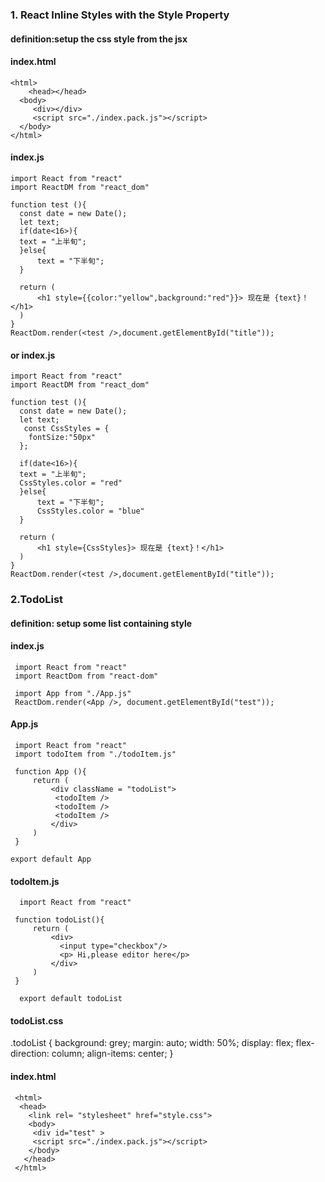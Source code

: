  ### 1. React Inline Styles with the Style Property
 #### definition:setup the css style from the jsx

#### index.html
```
<html>
    <head></head>
  <body>
     <div></div>
     <script src="./index.pack.js"></script>
  </body>
</html>
```

#### index.js
```
import React from "react"
import ReactDM from "react_dom"

function test (){
  const date = new Date(); 
  let text; 
  if(date<16>){
  text = "上半旬";
  }else{
      text = "下半旬";
  }

  return (
      <h1 style={{color:"yellow",background:"red"}}> 现在是 {text}！</h1>
  )
}
ReactDom.render(<test />,document.getElementById("title"));
```

#### or index.js
```
import React from "react"
import ReactDM from "react_dom"

function test (){
  const date = new Date(); 
  let text; 
   const CssStyles = {
    fontSize:"50px"
  };

  if(date<16>){
  text = "上半旬";
  CssStyles.color = "red"
  }else{
      text = "下半旬";
      CssStyles.color = "blue"
  }
 
  return (
      <h1 style={CssStyles}> 现在是 {text}！</h1>
  )
}
ReactDom.render(<test />,document.getElementById("title"));
```

### 2.TodoList
#### definition: setup some list containing style

#### index.js
```
 import React from "react"
 import ReactDom from "react-dom"
 
 import App from "./App.js"
 ReactDom.render(<App />, document.getElementById("test")); 
```

#### App.js
```
 import React from "react"
 import todoItem from "./todoItem.js"

 function App (){
     return (
         <div className = "todoList">
          <todoItem />
          <todoItem />
          <todoItem />
         </div>
     )
 }

export default App 
```

#### todoItem.js
```
  import React from "react"

 function todoList(){
     return (
         <div>
           <input type="checkbox"/>
           <p> Hi,please editor here</p>         
         </div>
     )
 }

  export default todoList 
```

#### todoList.css
.todoList {
    background: grey;
    margin: auto;
    width: 50%;
    display: flex;
    flex-direction: column;
    align-items: center;
}
#### index.html
```
 <html>
  <head>
    <link rel= "stylesheet" href="style.css">
    <body>
     <div id="test" >
     <script src="./index.pack.js"></script>
    </body>
   </head>
 </html>
```
